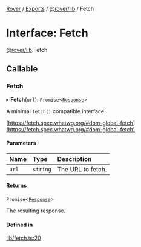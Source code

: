 [Rover](../README.md) / [Exports](../modules.md) / [@rover/lib](../modules/_rover_lib.md) / Fetch

# Interface: Fetch

[@rover/lib](../modules/_rover_lib.md).Fetch

## Callable

### Fetch

▸ **Fetch**(`url`): `Promise`<[`Response`](_rover_lib.Response.md)\>

A minimal `fetch()` compatible interface.

[https://fetch.spec.whatwg.org/#dom-global-fetch](https://fetch.spec.whatwg.org/#dom-global-fetch)

#### Parameters

| Name | Type | Description |
| :------ | :------ | :------ |
| `url` | `string` | The URL to fetch. |

#### Returns

`Promise`<[`Response`](_rover_lib.Response.md)\>

The resulting response.

#### Defined in

[lib/fetch.ts:20](https://github.com/kasperisager/rover/blob/a90c066/lib/fetch.ts#L20)
